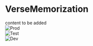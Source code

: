 # VerseMemorization
content to be added <br />
![Prod](https://github.com/cadetportfolio/cadetportfolio/actions/workflows/prod.yaml/badge.svg) <br />
![Test](https://github.com/cadetportfolio/cadetportfolio/actions/workflows/test.yaml/badge.svg) <br />
![Dev](https://github.com/cadetportfolio/cadetportfolio/actions/workflows/dev.yaml/badge.svg)


